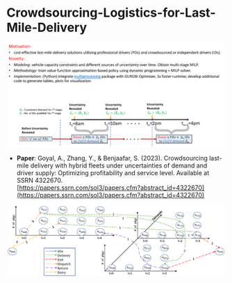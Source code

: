 # Crowdsourcing-Logistics-for-Last-Mile-Delivery

![Image](images/fig_DecisionSeq.png)
* **Paper**: Goyal, A., Zhang, Y., & Benjaafar, S. (2023). Crowdsourcing last-mile delivery with hybrid fleets under uncertainties of demand and driver supply: Optimizing profitability and service level. Available at SSRN 4322670.<br> [https://papers.ssrn.com/sol3/papers.cfm?abstract_id=4322670](https://papers.ssrn.com/sol3/papers.cfm?abstract_id=4322670)

![Image](images/fig_TSN.png)
